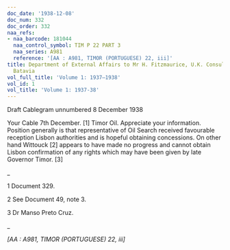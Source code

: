 ```yaml
---
doc_date: '1938-12-08'
doc_num: 332
doc_order: 332
naa_refs:
- naa_barcode: 181044
  naa_control_symbol: TIM P 22 PART 3
  naa_series: A981
  reference: '[AA : A981, TIMOR (PORTUGUESE) 22, iii]'
title: Department of External Affairs to Mr H. Fitzmaurice, U.K. Consul-General in
  Batavia
vol_full_title: 'Volume 1: 1937–1938'
vol_id: 1
vol_title: 'Volume 1: 1937-38'
---
```


Draft Cablegram unnumbered 8 December 1938

Your Cable 7th December. [1] Timor Oil. Appreciate your information. Position generally is that representative of Oil Search received favourable reception Lisbon authorities and is hopeful obtaining concessions. On other hand Wittouck [2] appears to have made no progress and cannot obtain Lisbon confirmation of any rights which may have been given by late Governor Timor. [3]

 _

1 Document 329.

2 See Document 49, note 3.

3 Dr Manso Preto Cruz.

_

 _[AA : A981, TIMOR (PORTUGUESE) 22, iii]_